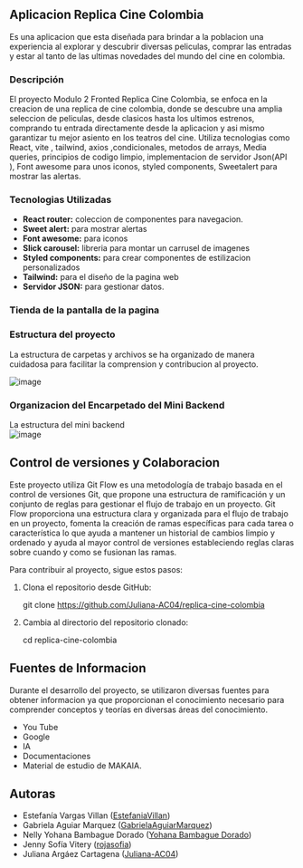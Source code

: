 
## Aplicacion Replica Cine Colombia

Es una aplicacion que esta diseñada para brindar a la poblacion una experiencia al explorar y descubrir diversas peliculas, comprar las entradas y estar al tanto de las ultimas novedades
del mundo del cine en colombia.

### Descripción
El proyecto Modulo 2 Fronted Replica Cine Colombia, se enfoca en la creacion de una replica de cine colombia, donde se descubre una amplia seleccion de peliculas, desde clasicos hasta los
ultimos estrenos, comprando tu entrada directamente desde la aplicacion y asi mismo garantizar tu mejor asiento en los teatros del cine. Utiliza tecnologias como React, vite , tailwind, axios ,condicionales, metodos de arrays, Media queries, principios de codigo limpio, implementacion de servidor Json(API ), Font awesome para unos iconos, styled components, Sweetalert para mostrar las alertas.

### Tecnologias Utilizadas
- **React router:** coleccion de componentes para navegacion.
- **Sweet alert:** para mostrar alertas
- **Font awesome:**  para iconos
- **Slick carousel:**  libreria para montar un carrusel de imagenes 
- **Styled components:**  para crear componentes de estilizacion personalizados
- **Tailwind:**  para el diseño de la pagina web
- **Servidor JSON:**  para  gestionar datos.

### Tienda de la pantalla de la pagina 



### Estructura del proyecto
La estructura de carpetas y archivos se ha organizado de manera cuidadosa para facilitar la comprension y contribucion al proyecto.

![image](https://github.com/Juliana-AC04/replica-cine-colombia/assets/79147078/561af172-cac7-4293-9ffb-2dfb2bd4f9fa)

### Organizacion del Encarpetado del Mini Backend
La estructura del mini backend <br>
![image](https://github.com/Juliana-AC04/replica-cine-colombia/assets/79147078/8da9a294-6c78-4efe-865a-dc33247dc2a9)



## Control de versiones y Colaboracion 

Este proyecto utiliza Git Flow es una metodología de trabajo basada en el control de versiones Git, que propone una estructura de ramificación y un conjunto de reglas para gestionar el flujo de trabajo en un proyecto. Git Flow proporciona una estructura clara y organizada para el flujo de trabajo en un proyecto, fomenta la creación de ramas específicas para cada tarea o característica lo que ayuda a mantener un historial de cambios limpio y ordenado y ayuda al mayor control de versiones estableciendo reglas claras sobre cuando y como se fusionan las ramas.

Para contribuir al proyecto, sigue estos pasos:
1. Clona el repositorio desde GitHub:

   git clone https://github.com/Juliana-AC04/replica-cine-colombia
 
2. Cambia al directorio del repositorio clonado:
   
   cd replica-cine-colombia

## Fuentes de Informacion
Durante el desarrollo del proyecto, se utilizaron diversas fuentes para obtener informacion ya que proporcionan el conocimiento necesario para comprender conceptos y teorías  en diversas áreas del conocimiento.
- You Tube
- Google
- IA
- Documentaciones
- Material de estudio de MAKAIA.

## Autoras
- Estefanía Vargas Villan ([EstefaniaVillan](https://github.com/EstefaniaVillan))
- Gabriela Aguiar Marquez ([GabrielaAguiarMarquez](https://github.com/GabrielaAguiarMarquez))
- Nelly Yohana Bambague Dorado ([Yohana Bambague Dorado](https://github.com/nybambague))
- Jenny Sofía Vitery ([rojasofia](https://github.com/rojasofia))
- Juliana Argáez Cartagena ([Juliana-AC04](https://github.com/Juliana-AC04))
